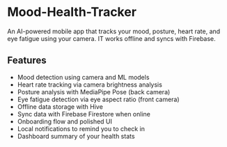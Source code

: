 # Mood-Health-Tracker

An AI-powered mobile app that tracks your mood, posture, heart rate, and eye fatigue using your camera. IT works offline and syncs with Firebase.

## Features

- Mood detection using camera and ML models  
- Heart rate tracking via camera brightness analysis  
- Posture analysis with MediaPipe Pose (back camera)  
- Eye fatigue detection via eye aspect ratio (front camera)  
- Offline data storage with Hive  
- Sync data with Firebase Firestore when online  
- Onboarding flow and polished UI  
- Local notifications to remind you to check in  
- Dashboard summary of your health stats
